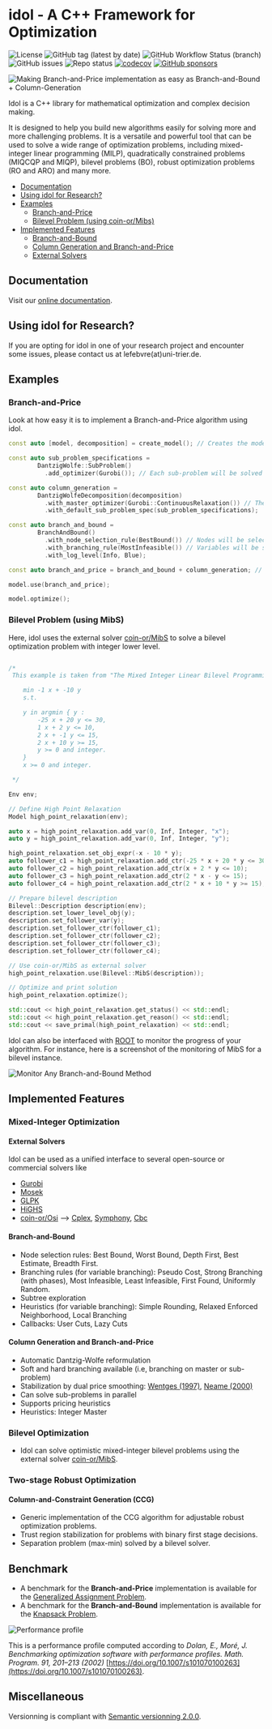 # idol - A C++ Framework for Optimization 

![License](https://img.shields.io/github/license/hlefebvr/idol?color=blue)
![GitHub tag (latest by date)](https://img.shields.io/github/v/release/hlefebvr/idol?color=blue)
![GitHub Workflow Status (branch)](https://github.com/hlefebvr/idol/actions/workflows/tests.yml/badge.svg)
![GitHub issues](https://img.shields.io/github/issues-raw/hlefebvr/idol)
![Repo status](https://www.repostatus.org/badges/latest/wip.svg)
[![codecov](https://codecov.io/github/hlefebvr/idol/branch/main/graph/badge.svg?token=BWMH5522QP)](https://app.codecov.io/gh/hlefebvr/idol)
[![GitHub sponsors](https://img.shields.io/github/sponsors/hlefebvr)](https://github.com/sponsors/hlefebvr)

![Making Branch-and-Price implementation as easy as Branch-and-Bound + Column-Generation](https://raw.githubusercontent.com/hlefebvr/idol/main/docs/branch-and-price-implementation.png)

Idol is a C++ library for mathematical optimization and complex decision making. 

It is designed to help you build new algorithms easily for solving more and more challenging problems. It is a versatile and powerful tool that can be used to solve a wide range of optimization problems, including mixed-integer linear programming (MILP), quadratically constrained problems (MIQCQP and MIQP), bilevel problems (BO), robust optimization problems (RO and ARO) and many more.

- [Documentation](#Documentation)
- [Using idol for Research?](#using-idol-for-research)
- [Examples](#Examples)
  - [Branch-and-Price](#branch-and-price)
  - [Bilevel Problem (using coin-or/Mibs)](#bilevel-problem-using-mibs)
- [Implemented Features](#Implemented-Features)
  - [Branch-and-Bound](#Branch-and-Bound)
  - [Column Generation and Branch-and-Price](#Column-Generation-and-Branch-and-Price)
  - [External Solvers](#External-Solvers)

## Documentation

Visit our [online documentation](https://hlefebvr.github.io/idol/).

## Using idol for Research?

If you are opting for idol in one of your research project and encounter some issues, please contact us at lefebvre(at)uni-trier.de.

## Examples

### Branch-and-Price

Look at how easy it is to implement a Branch-and-Price algorithm using idol.

```cpp
const auto [model, decomposition] = create_model(); // Creates the model with an annotation for automatic decomposition

const auto sub_problem_specifications = 
        DantzigWolfe::SubProblem()
          .add_optimizer(Gurobi()); // Each sub-problem will be solved by Gurobi

const auto column_generation = 
        DantzigWolfeDecomposition(decomposition)
          .with_master_optimizer(Gurobi::ContinuousRelaxation()) // The master problem will be solved by Gurobi
          .with_default_sub_problem_spec(sub_problem_specifications);

const auto branch_and_bound =
        BranchAndBound()
          .with_node_selection_rule(BestBound()) // Nodes will be selected by the "best-bound" rule
          .with_branching_rule(MostInfeasible()) // Variables will be selected by the "most-fractional" rule
          .with_log_level(Info, Blue);

const auto branch_and_price = branch_and_bound + column_generation; // Embed the column generation in the Branch-and-Bound algorithm

model.use(branch_and_price);

model.optimize();
```

### Bilevel Problem (using MibS)

Here, idol uses the external solver [coin-or/MibS](https://github.com/coin-or/MibS) to solve a bilevel optimization problem with integer lower level.

```cpp

/*
 This example is taken from "The Mixed Integer Linear Bilevel Programming Problem" (Moore and Bard, 1990).

    min -1 x + -10 y
    s.t.

    y in argmin { y :
        -25 x + 20 y <= 30,
        1 x + 2 y <= 10,
        2 x + -1 y <= 15,
        2 x + 10 y >= 15,
        y >= 0 and integer.
    }
    x >= 0 and integer.

 */

Env env;

// Define High Point Relaxation
Model high_point_relaxation(env);

auto x = high_point_relaxation.add_var(0, Inf, Integer, "x");
auto y = high_point_relaxation.add_var(0, Inf, Integer, "y");

high_point_relaxation.set_obj_expr(-x - 10 * y);
auto follower_c1 = high_point_relaxation.add_ctr(-25 * x + 20 * y <= 30);
auto follower_c2 = high_point_relaxation.add_ctr(x + 2 * y <= 10);
auto follower_c3 = high_point_relaxation.add_ctr(2 * x - y <= 15);
auto follower_c4 = high_point_relaxation.add_ctr(2 * x + 10 * y >= 15);

// Prepare bilevel description
Bilevel::Description description(env);
description.set_lower_level_obj(y);
description.set_follower_var(y);
description.set_follower_ctr(follower_c1);
description.set_follower_ctr(follower_c2);
description.set_follower_ctr(follower_c3);
description.set_follower_ctr(follower_c4);

// Use coin-or/MibS as external solver
high_point_relaxation.use(Bilevel::MibS(description));

// Optimize and print solution
high_point_relaxation.optimize();

std::cout << high_point_relaxation.get_status() << std::endl;
std::cout << high_point_relaxation.get_reason() << std::endl;
std::cout << save_primal(high_point_relaxation) << std::endl;
```

Idol can also be interfaced with [ROOT](https://root.cern/) to monitor the progress of your algorithm.
For instance, here is a screenshot of the monitoring of MibS for a bilevel instance.

![Monitor Any Branch-and-Bound Method](https://raw.githubusercontent.com/hlefebvr/idol/main/docs/monitor-mibs.png)

## Implemented Features

### Mixed-Integer Optimization

#### External Solvers

Idol can be used as a unified interface to several open-source or commercial solvers like

- [Gurobi](https://www.gurobi.com/)
- [Mosek](https://www.mosek.com/)
- [GLPK](https://www.gnu.org/software/glpk/)
- [HiGHS](https://highs.dev/)
- [coin-or/Osi](https://github.com/coin-or/Osi) --> [Cplex](https://www.ibm.com/products/ilog-cplex-optimization-studio), [Symphony](https://github.com/coin-or/SYMPHONY), [Cbc](https://github.com/coin-or/Cbc)

#### Branch-and-Bound

- Node selection rules: Best Bound, Worst Bound, Depth First, Best Estimate, Breadth First.
- Branching rules (for variable branching): Pseudo Cost, Strong Branching (with phases), Most Infeasible, Least Infeasible, First Found, Uniformly Random.
- Subtree exploration
- Heuristics (for variable branching): Simple Rounding, Relaxed Enforced Neighborhood, Local Branching
- Callbacks: User Cuts, Lazy Cuts

#### Column Generation and Branch-and-Price

- Automatic Dantzig-Wolfe reformulation
- Soft and hard branching available (i.e, branching on master or sub-problem)
- Stabilization by dual price smoothing: [Wentges (1997)](https://doi.org/10.1016/S0969-6016(97)00001-4), [Neame (2000)](https://scholar.google.com/scholar?&q=Neame%2C%20P.J.%3A%20Nonsmooth%20Dual%20Methods%20in%20Integer%20Programming.%20PhD%20thesis%20%281999%29)
- Can solve sub-problems in parallel
- Supports pricing heuristics
- Heuristics: Integer Master

### Bilevel Optimization 

- Idol can solve optimistic mixed-integer bilevel problems using the external solver [coin-or/MibS](https://github.com/coin-or/MibS).

### Two-stage Robust Optimization

#### Column-and-Constraint Generation (CCG)

- Generic implementation of the CCG algorithm for adjustable robust optimization problems.
- Trust region stabilization for problems with binary first stage decisions.
- Separation problem (max-min) solved by a bilevel solver.

## Benchmark 

- A benchmark for the **Branch-and-Price** implementation is available for the [Generalized Assignment Problem](https://hlefebvr.github.io/idol-benchmark-gap/GAP.render.html).
- A benchmark for the **Branch-and-Bound** implementation is available for the [Knapsack Problem](https://hlefebvr.github.io/idol-benchmark-kp/KP.render.html).

![Performance profile](https://raw.githubusercontent.com/hlefebvr/idol-benchmark-gap/gh-pages/profile.png)

This is a performance profile computed according to *Dolan, E., Moré, J. Benchmarking optimization software with performance profiles. Math. Program. 91, 201–213 (2002)* [https://doi.org/10.1007/s101070100263](https://doi.org/10.1007/s101070100263).

## Miscellaneous

Versionning is compliant with [Semantic versionning 2.0.0](https://semver.org/).
